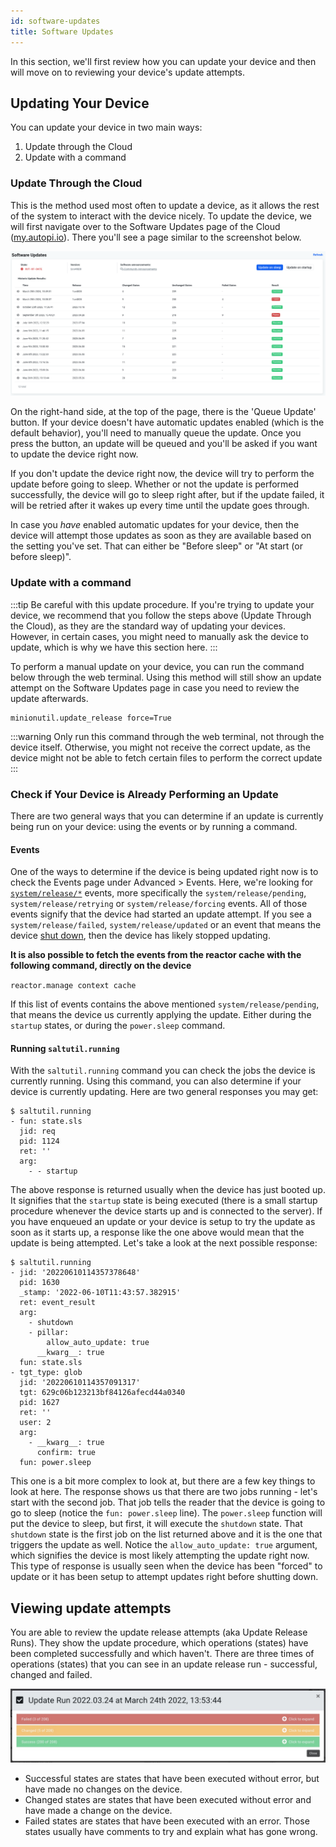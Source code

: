 ```yaml
---
id: software-updates
title: Software Updates
---
```


In this section, we'll first review how you can update your device and then will move on to reviewing
your device's update attempts.

## Updating Your Device

You can update your device in two main ways:
1. Update through the Cloud
2. Update with a command

### Update Through the Cloud

This is the method used most often to update a device, as it allows the rest of the system to interact
with the device nicely. To update the device, we will first navigate over to the Software Updates page
of the Cloud ([my.autopi.io](https://my.autopi.io)). There you'll see a page similar to the screenshot
below.

![software-updates-page](/img/cloud/device_management/software-updates/software-updates-page.jpg)

On the right-hand side, at the top of the page, there is the 'Queue Update' button. If your device
doesn't have automatic updates enabled (which is the default behavior), you'll need to manually
queue the update. Once you press the button, an update will be queued and you'll be asked if you
want to update the device right now.

If you don't update the device right now, the device will try to perform the update before going to
sleep. Whether or not the update is performed successfully, the device will go to sleep right after,
but if the update failed, it will be retried after it wakes up every time until the update goes
through.

In case you *have* enabled automatic updates for your device, then the device will attempt those
updates as soon as they are available based on the setting you've set. That can either be "Before
sleep" or "At start (or before sleep)".

### Update with a command

:::tip
Be careful with this update procedure. If you're trying to update your device, we recommend that you
follow the steps above (Update Through the Cloud), as they are the standard way of updating your
devices. However, in certain cases, you might need to manually ask the device to update, which is
why we have this section here.
:::

To perform a manual update on your device, you can run the command below through the web terminal.
Using this method will still show an update attempt on the Software Updates page in case you need
to review the update afterwards.

```
minionutil.update_release force=True
```

:::warning
Only run this command through the web terminal, not through the device itself. Otherwise, you might
not receive the correct update, as the device might not be able to fetch certain files to perform
the correct update
:::

### Check if Your Device is Already Performing an Update

There are two general ways that you can determine if an update is currently being run on your device:
using the events or by running a command.

#### Events

One of the ways to determine if the device is being updated right now is to check the Events page
under Advanced > Events. Here, we're looking for [`system/release/*`](/cloud/device_management/events/system.md#release-events)
events, more specifically the `system/release/pending`, `system/release/retrying` or `system/release/forcing`
events. All of those events signify that the device had started an update attempt. If you see a
`system/release/failed`, `system/release/updated` or an event that means the device [shut down](/cloud/device_management/events/system.md#power-events),
then the device has likely stopped updating.

**It is also possible to fetch the events from the reactor cache with the following command, directly on the device**

`reactor.manage context cache`

If this list of events contains the above mentioned `system/release/pending`, that means the device us currently applying the update.
Either during the `startup` states, or during the `power.sleep` command.

#### Running `saltutil.running`

With the `saltutil.running` command you can check the jobs the device is currently running. Using this command,
you can also determine if your device is currently updating. Here are two general responses you may get:

```
$ saltutil.running
- fun: state.sls
  jid: req
  pid: 1124
  ret: ''
  arg:
    - - startup
```

The above response is returned usually when the device has just booted up. It signifies that the
`startup` state is being executed (there is a small startup procedure whenever the device starts up
and is connected to the server). If you have enqueued an update or your device is setup to try the
update as soon as it starts up, a response like the one above would mean that the update is being
attempted. Let's take a look at the next possible response:

```
$ saltutil.running
- jid: '20220610114357378648'
  pid: 1630
  _stamp: '2022-06-10T11:43:57.382915'
  ret: event_result
  arg:
    - shutdown
    - pillar:
        allow_auto_update: true
      __kwarg__: true
  fun: state.sls
- tgt_type: glob
  jid: '20220610114357091317'
  tgt: 629c06b123213bf84126afecd44a0340
  pid: 1627
  ret: ''
  user: 2
  arg:
    - __kwarg__: true
      confirm: true
  fun: power.sleep
```

This one is a bit more complex to look at, but there are a few key things to look at here. The response shows
us that there are two jobs running - let's start with the second job. That job tells the reader that the device is
going to go to sleep (notice the `fun: power.sleep` line). The `power.sleep` function will put the device
to sleep, but first, it will execute the `shutdown` state. That `shutdown` state is the first job on the list
returned above and it is the one that triggers the update as well. Notice the `allow_auto_update: true` argument,
which signifies the device is most likely attempting the update right now. This type of response is usually seen
when the device has been "forced" to update or it has been setup to attempt updates right before shutting down.

## Viewing update attempts

You are able to review the update release attempts (aka Update Release Runs). They show the update
procedure, which operations (states) have been completed successfully and which haven't. There are
three times of operations (states) that you can see in an update release run - successful, changed
and failed.

![update-release-run](/img/cloud/device_management/software-updates/viewing-update-release-run.jpg)

* Successful states are states that have been executed without error, but have made no changes on
  the device.
* Changed states are states that have been executed without error and have made a change on the
  device.
* Failed states are states that have been executed with an error. Those states usually have comments
  to try and explain what has gone wrong.
